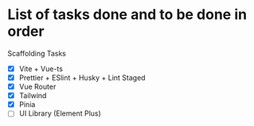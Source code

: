 # List of tasks done and to be done in order

Scaffolding Tasks

- [x] Vite + Vue-ts
- [x] Prettier + ESlint + Husky + Lint Staged
- [x] Vue Router
- [x] Tailwind
- [x] Pinia
- [ ] UI Library (Element Plus)
